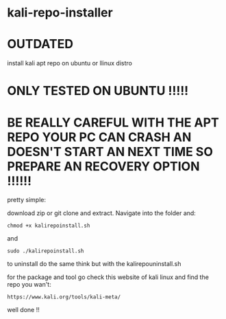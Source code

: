 # kali-repo-installer

# OUTDATED


install kali apt repo on ubuntu or llinux distro

# ONLY TESTED ON UBUNTU !!!!!
# BE REALLY CAREFUL WITH THE APT REPO YOUR PC CAN CRASH AN DOESN'T START AN NEXT TIME SO PREPARE AN RECOVERY OPTION !!!!!!

pretty simple:

download zip or git clone and extract. Navigate into the folder and:
```
chmod +x kalirepoinstall.sh
```

and

```
sudo ./kalirepoinstall.sh
```

to uninstall do the same think but with the kalirepouninstall.sh

for the package and tool go check this website of kali linux and find the repo you wan't:
```
https://www.kali.org/tools/kali-meta/
```



well done !!
